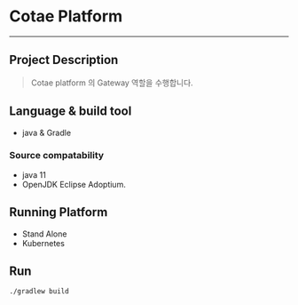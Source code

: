 # Cotae Platform
------------

## Project Description
> Cotae platform 의 Gateway 역할을 수행합니다.

## Language & build tool
+ java & Gradle

### Source compatability
+ java 11
+ OpenJDK Eclipse Adoptium.

## Running Platform
+ Stand Alone
+ Kubernetes

## Run
```
./gradlew build
```
